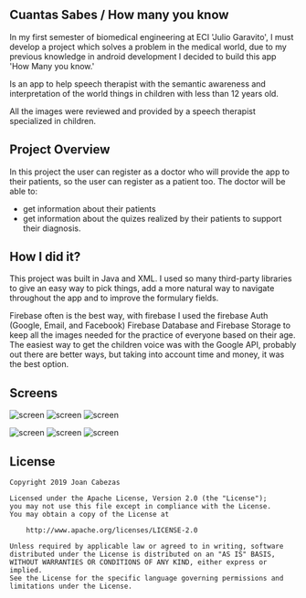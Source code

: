 ## Cuantas Sabes / How many you know
In my first semester of biomedical engineering at ECI 'Julio Garavito', I must develop a project which solves a problem in the medical world, due to my previous knowledge in android development I decided to build this app 'How Many you know.'

Is an app to help speech therapist with the semantic awareness and interpretation of the world things in children with less than 12 years old.

All the images were reviewed and provided by a speech therapist specialized in children.

## Project Overview
In this project the user can register as a doctor who will provide the app to their patients, so the user can register as a patient too.
The doctor will be able to:
-   get information about their patients
-   get information about the quizes realized by their patients to support their diagnosis.

## How I did it?
This project was built in Java and XML. I used so many third-party libraries to give an easy way to pick things, add a more natural way to navigate throughout the app and to improve the formulary fields.

Firebase often is the best way, with firebase I used the firebase Auth (Google, Email, and Facebook) Firebase Database and Firebase Storage to keep all the images needed for the practice of everyone based on their age.
The easiest way to get the children voice was with the Google API, probably out there are better ways, but taking into account time and money, it was the best option.

## Screens

![screen](../master/images/2.jpg)   ![screen](../master/images/3.jpg)     ![screen](../master/images/4..jpg)

![screen](../master/images/5.jpg)   ![screen](../master/images/6.jpg)     ![screen](../master/images/7.jpg)

## License

    Copyright 2019 Joan Cabezas

    Licensed under the Apache License, Version 2.0 (the "License");
    you may not use this file except in compliance with the License.
    You may obtain a copy of the License at

        http://www.apache.org/licenses/LICENSE-2.0

    Unless required by applicable law or agreed to in writing, software
    distributed under the License is distributed on an "AS IS" BASIS,
    WITHOUT WARRANTIES OR CONDITIONS OF ANY KIND, either express or implied.
    See the License for the specific language governing permissions and
    limitations under the License.
